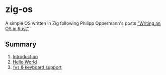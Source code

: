 # zig-os
A simple OS written in Zig following Philipp Oppermann's posts ["Writing an OS in Rust"](https://os.phil-opp.com/)

## Summary
1. [Introduction](./docs/01_introduction.md)
2. [Hello World](./docs/02_hello_world.md)
3. [`fmt` & keyboard support](./docs/03_fmt_and_keyboard.md)
